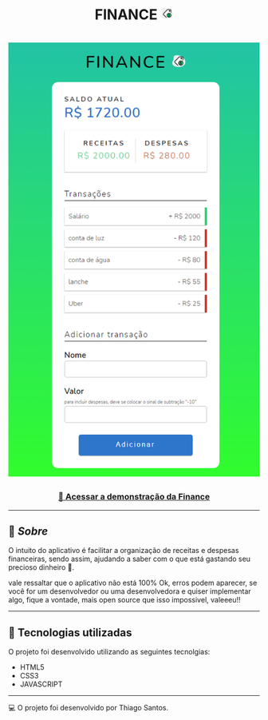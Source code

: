 <h1 align="center">FINANCE <img src="./img/cifrao.png" alt="cifrao" style="height: 0.9em;"></h1>

<h1>
<img src="./img/finance.png">
</h1>
 <h3 align="center">
<a href="https://finance-beta.vercel.app/" target="_blank" > 🚀 Acessar a demonstração da Finance</a></h3>

___

## 📖 ***Sobre***
O intuito do aplicativo é facilitar a organização de receitas e despesas financeiras, sendo assim, ajudando a saber com o que está gastando seu precioso dinheiro 🤑.

vale ressaltar que o aplicativo não está 100% Ok, erros podem aparecer, se você for um desenvolvedor ou uma desenvolvedora e quiser implementar algo, fique a vontade, mais open source que isso impossivel, valeeeu!! 
___

## 📌 Tecnologias utilizadas

O projeto foi desenvolvido utilizando as seguintes tecnolgias:
- HTML5
- CSS3
- JAVASCRIPT
___
💻 O projeto foi desenvolvido por Thiago Santos.